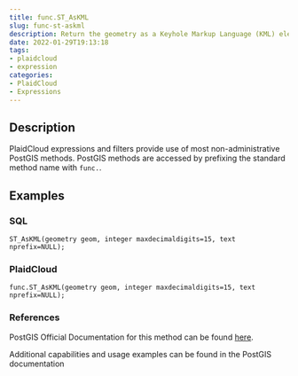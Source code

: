 ```yaml
---
title: func.ST_AsKML
slug: func-st-askml
description: Return the geometry as a Keyhole Markup Language (KML) element
date: 2022-01-29T19:13:18
tags:
- plaidcloud
- expression
categories:
- PlaidCloud
- Expressions
---
```



## Description


PlaidCloud expressions and filters provide use of most non-administrative PostGIS methods. PostGIS methods are accessed by prefixing the standard method name with `func.`.



## Examples


### SQL



```
ST_AsKML(geometry geom, integer maxdecimaldigits=15, text nprefix=NULL);
```


### PlaidCloud



```
func.ST_AsKML(geometry geom, integer maxdecimaldigits=15, text nprefix=NULL);
```


### References


PostGIS Official Documentation for this method can be found [here](https://postgis.net/docs/manual-3.1/ST_AsKML.html).



Additional capabilities and usage examples can be found in the PostGIS documentation


